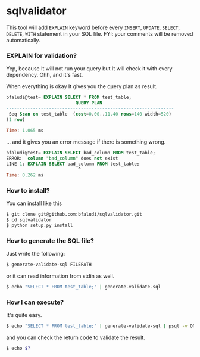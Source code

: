 # sqlvalidator

This tool will add `EXPLAIN` keyword before every `INSERT`, `UPDATE`, `SELECT`, `DELETE`, `WITH` statement in your SQL file. FYI: your comments will be removed automatically.

### EXPLAIN for validation?

Yep, because It will not run your query but It will check it with every dependency. Ohh, and it's fast.

When everything is okay It gives you the query plan as result.

```sql
bfaludi@test= EXPLAIN SELECT * FROM test_table;
                          QUERY PLAN                           
---------------------------------------------------------------
 Seq Scan on test_table  (cost=0.00..11.40 rows=140 width=520)
(1 row)
	
Time: 1.065 ms
```

... and it gives you an error message if there is something wrong.

```sql
bfaludi@test= EXPLAIN SELECT bad_column FROM test_table;
ERROR:  column "bad_column" does not exist
LINE 1: EXPLAIN SELECT bad_column FROM test_table;
	                       ^
Time: 0.262 ms
```

### How to install?

You can install like this

```bash
$ git clone git@github.com:bfaludi/sqlvalidator.git
$ cd sqlvalidator
$ python setup.py install
```

### How to generate the SQL file?

Just write the following:

```bash
$ generate-validate-sql FILEPATH
```

or it can read information from stdin as well.

```bash
$ echo "SELECT * FROM test_table;" | generate-validate-sql 
```

### How I can execute?

It's quite easy.

```bash
$ echo "SELECT * FROM test_table;" | generate-validate-sql | psql -v ON_ERROR_STOP=1 test_db
```

and you can check the return code to validate the result.

```bash
$ echo $?
```
